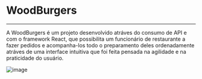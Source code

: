 # WoodBurgers
---
A WoodBurgers é um projeto desenvolvido atráves do consumo de API e com o framework React, que possibilita um funcionário de restaurante a fazer pedidos e acompanha-los todo o preparamento deles ordenadamente atráves de uma interface intuitiva que foi feita pensada na agilidade e na praticidade do usuário.

![image](https://user-images.githubusercontent.com/64505863/136089948-2682e928-444f-4a3f-bcf1-cb3f2d594f2c.png)
